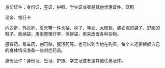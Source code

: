 身份证件：身份证、签证、护照、学生证或者是其他优惠证件、驾照

现金、银行卡

内衣裤、外衣裤、夏天带一件长袖、袜子、睡衣、太阳镜、装衣服的袋子、舒服的鞋子。收纳袋，用来整理行李，保鲜袋，用来放置各种杂物。

感冒药，晕车药，创可贴，腹泻药等。也可以到当地在购买。每个人还要根据自己的身体情况准备一些对症药品。

身份证件：身份证、签证、护照、学生证或者是其他优惠证件。



